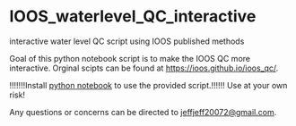 # IOOS_waterlevel_QC_interactive
interactive water level QC script using IOOS published methods

Goal of this python notebook script is to make the IOOS QC more interactive.
Orginal scipts can be found at https://ioos.github.io/ioos_qc/. 

!!!!!!!Install [python notebook](https://jupyter.org/install) to use the provided script.!!!!!!
Use at your own risk!

Any questions or concerns can be directed to jeffjeff20072@gmail.com.

